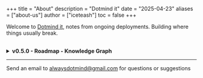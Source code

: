 +++
title = "About"
description = "Dotmind it"
date = "2025-04-23"
aliases = ["about-us"]
author = ["iceteash"]
toc = false
+++

Welcome to [Dotmind it](https://dotmindblog.vercel.app), notes from ongoing deployments. Building where things usually break.
<br></br>

<details style="font-size: 0.9rem;">
  <summary><strong>v0.5.0 - Roadmap - Knowledge Graph</strong></summary>

  - [x] Markdown ingestion & cleaning  
  - [x] Chunk coherence  
  - [x] Concept extraction with LLMs  
  - [x] Edge generation & contextual-proximity weighting  
  - [x] Community detection & centrality metrics  
  - [x] Graph export  
    - [ ] CSV and XML tokens performance benchmark  
  - [ ] 3D visualization in the browser ([React](https://react.dev/learn) + [3d-force-graph](https://github.com/vasturiano/3d-force-graph))  
  - [ ] Analytical dashboard (filters, search, metrics)  
  - [ ] MCP integration and chat features  

  > **This list is updated continuously.**  
  > Once all features are completed, the roadmap will be removed to make room for what's next.
</details>

---
Send an email to [alwaysdotmind@gmail.com](mailto:alwaysdotmind@gmail.com) for questions or suggestions